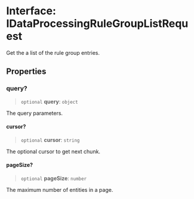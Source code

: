 # Interface: IDataProcessingRuleGroupListRequest

Get the a list of the rule group entries.

## Properties

### query?

> `optional` **query**: `object`

The query parameters.

#### cursor?

> `optional` **cursor**: `string`

The optional cursor to get next chunk.

#### pageSize?

> `optional` **pageSize**: `number`

The maximum number of entities in a page.
